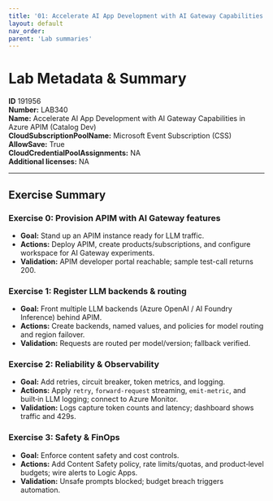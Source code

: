 ```yaml
---
title: '01: Accelerate AI App Development with AI Gateway Capabilities in Azure APIM (Catalog Dev)'  
layout: default
nav_order: 
parent: 'Lab summaries'
--- 
```


# Lab Metadata & Summary

**ID** 191956  
**Number:** LAB340  
**Name:** Accelerate AI App Development with AI Gateway Capabilities in Azure APIM (Catalog Dev)  
**CloudSubscriptionPoolName:** Microsoft Event Subscription (CSS)  
**AllowSave:** True  
**CloudCredentialPoolAssignments:** NA  
**Additional licenses:** NA  

---

## Exercise Summary
### Exercise 0: Provision APIM with AI Gateway features
- **Goal:** Stand up an APIM instance ready for LLM traffic.
- **Actions:** Deploy APIM, create products/subscriptions, and configure workspace for AI Gateway experiments.
- **Validation:** APIM developer portal reachable; sample test-call returns 200.

### Exercise 1: Register LLM backends & routing
- **Goal:** Front multiple LLM backends (Azure OpenAI / AI Foundry Inference) behind APIM.
- **Actions:** Create backends, named values, and policies for model routing and region failover.
- **Validation:** Requests are routed per model/version; fallback verified.

### Exercise 2: Reliability & Observability
- **Goal:** Add retries, circuit breaker, token metrics, and logging.
- **Actions:** Apply `retry`, `forward-request` streaming, `emit-metric`, and built‑in LLM logging; connect to Azure Monitor.
- **Validation:** Logs capture token counts and latency; dashboard shows traffic and 429s.

### Exercise 3: Safety & FinOps
- **Goal:** Enforce content safety and cost controls.
- **Actions:** Add Content Safety policy, rate limits/quotas, and product‑level budgets; wire alerts to Logic Apps.
- **Validation:** Unsafe prompts blocked; budget breach triggers automation.
